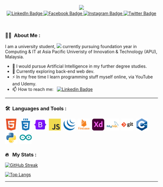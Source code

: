 <div id="header" align="center">
  <img src="https://wenhao1223.github.io/personalSite/images/avatar.png" width="300"/>
  
  <div id="badges">
    <a href="https://www.linkedin.com/in/wen-hao-lim-5b13b01a3">
      <img src="https://img.shields.io/badge/LinkedIn-blue?style=for-the-badge&logo=linkedin&logoColor=white" alt="LinkedIn Badge"/>
    </a>
    <a href="https://www.facebook.com/WenHao1223">
      <img src="https://img.shields.io/badge/Facebook-steelblue?style=for-the-badge&logo=facebook&logoColor=white" alt="Facebook Badge"/>
    </a>
    <a href="https://www.instagram.com/limwenhao1223">
      <img src="https://img.shields.io/badge/Instagram-salmon?style=for-the-badge&logo=instagram&logoColor=white" alt="Instagram Badge"/>
    </a>
    <a href="https://twitter.com/Hao1223Wen">
      <img src="https://img.shields.io/badge/Twitter-dodgerblue?style=for-the-badge&logo=twitter&logoColor=white" alt="Twitter Badge"/>
    </a>
  </div>
  
  <p align="center"><img src="https://komarev.com/ghpvc/?username=WenHao1223&style=flat-square&color=blue" alt=""></p>
</div>

### :man_technologist: &nbsp;About Me :

I am a university student, <img src="https://media.giphy.com/media/WUlplcMpOCEmTGBtBW/giphy.gif" width="30"> currently pursuing foundation year in Computing & IT at Asia Pacific Univeristy of Innovation & Technology (APU), Malaysia.

- 🔭 I would pursue Artificial Intelligence in my further degree studies.
- 🌱 Currently exploring back-end web dev.
- ⚡ In my free time I learn programming stuff myself online, via YouTube and Udemy.
- 📫 How to reach me: &nbsp; [![Linkedin Badge](https://img.shields.io/badge/-Lim%20Wen%20Hao-blue?style=flat&logo=Linkedin&logoColor=white)](https://www.linkedin.com/in/wen-hao-lim-5b13b01a3)

---

### 🛠 &nbsp;Languages and Tools :

<p>
  <img src="https://github.com/devicons/devicon/blob/master/icons/html5/html5-original.svg" title="HTML5" alt="HTML" width="40" height="40"/>&nbsp;
  <img src="https://github.com/devicons/devicon/blob/master/icons/css3/css3-plain-wordmark.svg"  title="CSS3" alt="CSS" width="40" height="40"/>&nbsp;
  <img src="https://github.com/devicons/devicon/blob/master/icons/bootstrap/bootstrap-original.svg" title="Bootstrap" alt="HTML" width="40" height="40"/>&nbsp;
  <img src="https://github.com/devicons/devicon/blob/master/icons/javascript/javascript-original.svg" title="JavaScript" alt="JavaScript" width="40" height="40"/>&nbsp;
  <img src="https://github.com/devicons/devicon/blob/master/icons/jquery/jquery-original.svg" title="HTML5" alt="jQuery" width="40" height="40"/>&nbsp;
  <img src="https://github.com/devicons/devicon/blob/master/icons/firebase/firebase-plain-wordmark.svg" title="Firebase" alt="Firebase" width="40" height="40"/>&nbsp;
  <img src="https://github.com/devicons/devicon/blob/master/icons/xd/xd-original.svg" title="HTML5" alt="Adobe XD" width="40" height="40"/>&nbsp;
  <img src="https://github.com/devicons/devicon/blob/master/icons/mysql/mysql-original-wordmark.svg" title="MySQL"  alt="MySQL" width="40" height="40"/>&nbsp;
  <img src="https://github.com/devicons/devicon/blob/master/icons/git/git-original-wordmark.svg" title="Git" **alt="Git" width="40" height="40"/>&nbsp;
  <img src="https://github.com/devicons/devicon/blob/master/icons/cplusplus/cplusplus-original.svg" title="C++" alt="HTML" width="40" height="40"/>&nbsp;
  <img src="https://github.com/devicons/devicon/blob/master/icons/python/python-original.svg" title="Python" alt="HTML" width="40" height="40"/>&nbsp;
  <img src="https://github.com/devicons/devicon/blob/master/icons/arduino/arduino-original.svg" title="Arduino" alt="HTML" width="40" height="40"/>&nbsp;
</p>

### 🔥 &nbsp; My Stats :

<!-- [![GitHub Streak](https://github-readme-stats.vercel.app/api?username=WenHao1223&theme=dark&background=000000)](https://git.io) -->
[![GitHub Streak](http://github-readme-streak-stats.herokuapp.com?user=WenHao1223&theme=dark&background=000000)](https://git.io/streak-stats)

[![Top Langs](https://github-readme-stats.vercel.app/api/top-langs/?username=itsZed0&layout=compact&theme=vision-friendly-dark)](https://github.com/anuraghazra/github-readme-stats)

---
